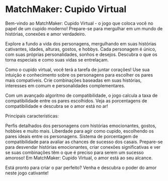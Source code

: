 # MatchMaker: Cupido Virtual

Bem-vindo ao MatchMaker: Cupido Virtual - o jogo que coloca você no papel de um cupido moderno! Prepare-se para mergulhar em um mundo de histórias, conexões e amor verdadeiro.

Explore a fundo a vida dos personagens, mergulhando em suas histórias cativantes, idades, alturas, gostos, e hobbys. Cada personagem é único, com suas próprias personalidades, sonhos e desejos. Descubra o que os torna especiais e como suas vidas se entrelaçam.

Como o cupido virtual, você terá a tarefa de juntar corações! Use sua intuição e conhecimento sobre os personagens para escolher os pares mais compatíveis. Crie combinações baseadas em suas histórias, interesses em comum e personalidades complementares.

Com um avançado algoritmo de compatibilidade, o jogo calcula a taxa de compatibilidade entre os pares escolhidos. Veja as porcentagens de compatibilidade e descubra se o amor está no ar!

Principais características:

Perfis detalhados dos personagens com histórias emocionantes, gostos, hobbies e muito mais.
Liberdade para agir como cupido, escolhendo os pares ideais entre os personagens.
Sistema de porcentagem de compatibilidade para avaliar as chances de sucesso dos casais.
Prepare-se para desvendar histórias emocionantes, criar conexões significativas e ver se suas combinações têm o que é preciso para serem um sucesso amoroso! Em MatchMaker: Cupido Virtual, o amor está ao seu alcance.

Está pronto para criar o par perfeito? Venha e descubra o poder do amor neste jogo cativante!
